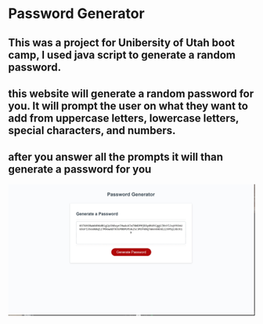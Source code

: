 # Password Generator 
## This was a project for Unibersity of Utah boot camp, I used java script to generate a random password.
## this website will generate a random password for you. It will prompt the user on what they want to add from uppercase letters, lowercase letters, special characters, and numbers.
## after you answer all the prompts it will than generate a password for you
![alt text](https://github.com/jmangerino/password-gen/blob/main/assets/Passwordgenerator.jpg)